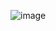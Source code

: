 ![image](https://github.com/UsamaZiaDev/Event-management-Dashboard/assets/91778455/510dcab7-8046-4781-ad5f-92854c63a174)
